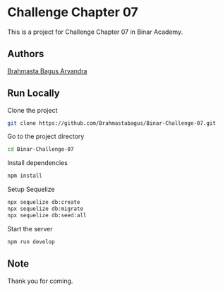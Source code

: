 # Challenge Chapter 07
This is a project for Challenge Chapter 07 in Binar Academy.  

## Authors  
[Brahmasta Bagus Aryandra](https://github.com/Brahmastabagus)

## Run Locally  

Clone the project  

~~~bash  
git clone https://github.com/Brahmastabagus/Binar-Challenge-07.git
~~~

Go to the project directory  

~~~bash  
cd Binar-Challenge-07
~~~

Install dependencies  

~~~bash  
npm install
~~~

Setup Sequelize

~~~bash  
npx sequelize db:create
npx sequelize db:migrate
npx sequelize db:seed:all
~~~

Start the server  

~~~bash  
npm run develop
~~~

## Note  

Thank you for coming.